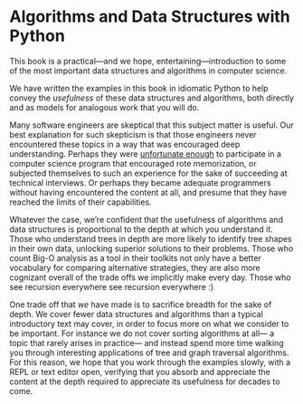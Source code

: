 Algorithms and Data Structures with Python
===

This book is a practical—and we hope, entertaining—introduction to some
of the most important data structures and algorithms in computer
science.

We have written the examples in this book in idiomatic Python to help
convey the *usefulness* of these data structures and algorithms, both
directly and as models for analogous work that you will do.

Many software engineers are skeptical that this subject matter is
useful. Our best explanation for such skepticism is that those engineers
never encountered these topics in a way that was encouraged deep
understanding. Perhaps they were [unfortunate
enough](http://v.cx/2010/04/feynman-brazil-education) to participate in
a computer science program that encouraged rote memorization, or
subjected themselves to such an experience for the sake of succeeding at
technical interviews. Or perhaps they became adequate programmers
without having encountered the content at all, and presume that they
have reached the limits of their capabilities.

Whatever the case, we’re confident that the usefulness of algorithms and
data structures is proportional to the depth at which you understand it.
Those who understand trees in depth are more likely to identify tree
shapes in their own data, unlocking superior solutions to their
problems. Those who count Big-O analysis as a tool in their toolkits not
only have a better vocabulary for comparing alternative strategies, they
are also more cognizant overall of the trade offs we implicitly make
every day. Those who see recursion everywhere see recursion everywhere
:)

One trade off that *we* have made is to sacrifice breadth for the sake
of depth. We cover fewer data structures and algorithms than a typical
introductory text may cover, in order to focus more on what we consider
to be important. For instance we do not cover sorting algorithms at all—
a topic that rarely arises in practice— and instead spend more time
walking you through interesting applications of tree and graph traversal
algorithms. For this reason, we hope that you work through the examples
slowly, with a REPL or text editor open, verifying that you absorb and
appreciate the content at the depth required to appreciate its
usefulness for decades to come.
